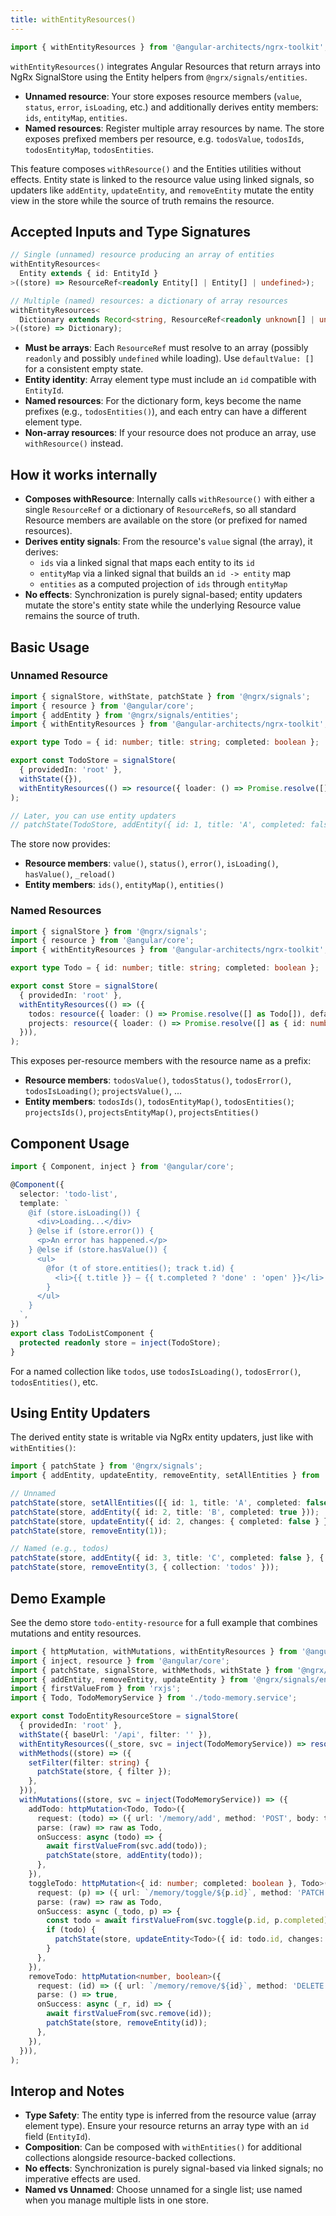 ```yaml
---
title: withEntityResources()
---
```


```typescript
import { withEntityResources } from '@angular-architects/ngrx-toolkit';
```

`withEntityResources()` integrates Angular Resources that return arrays into NgRx SignalStore using the Entity helpers from `@ngrx/signals/entities`.

- **Unnamed resource**: Your store exposes resource members (`value`, `status`, `error`, `isLoading`, etc.) and additionally derives entity members: `ids`, `entityMap`, `entities`.
- **Named resources**: Register multiple array resources by name. The store exposes prefixed members per resource, e.g. `todosValue`, `todosIds`, `todosEntityMap`, `todosEntities`.

This feature composes `withResource()` and the Entities utilities without effects. Entity state is linked to the resource value using linked signals, so updaters like `addEntity`, `updateEntity`, and `removeEntity` mutate the entity view in the store while the source of truth remains the resource.

## Accepted Inputs and Type Signatures

```ts
// Single (unnamed) resource producing an array of entities
withEntityResources<
  Entity extends { id: EntityId }
>((store) => ResourceRef<readonly Entity[] | Entity[] | undefined>);

// Multiple (named) resources: a dictionary of array resources
withEntityResources<
  Dictionary extends Record<string, ResourceRef<readonly unknown[] | unknown[] | undefined>>
>((store) => Dictionary);
```

- **Must be arrays**: Each `ResourceRef` must resolve to an array (possibly `readonly` and possibly `undefined` while loading). Use `defaultValue: []` for a consistent empty state.
- **Entity identity**: Array element type must include an `id` compatible with `EntityId`.
- **Named resources**: For the dictionary form, keys become the name prefixes (e.g., `todosEntities()`), and each entry can have a different element type.
- **Non-array resources**: If your resource does not produce an array, use `withResource()` instead.

## How it works internally

- **Composes withResource**: Internally calls `withResource()` with either a single `ResourceRef` or a dictionary of `ResourceRef`s, so all standard Resource members are available on the store (or prefixed for named resources).
- **Derives entity signals**: From the resource's `value` signal (the array), it derives:
  - `ids` via a linked signal that maps each entity to its `id`
  - `entityMap` via a linked signal that builds an `id -> entity` map
  - `entities` as a computed projection of `ids` through `entityMap`
- **No effects**: Synchronization is purely signal-based; entity updaters mutate the store's entity state while the underlying Resource value remains the source of truth.

## Basic Usage

### Unnamed Resource

```typescript
import { signalStore, withState, patchState } from '@ngrx/signals';
import { resource } from '@angular/core';
import { addEntity } from '@ngrx/signals/entities';
import { withEntityResources } from '@angular-architects/ngrx-toolkit';

export type Todo = { id: number; title: string; completed: boolean };

export const TodoStore = signalStore(
  { providedIn: 'root' },
  withState({}),
  withEntityResources(() => resource({ loader: () => Promise.resolve([] as Todo[]), defaultValue: [] })),
);

// Later, you can use entity updaters
// patchState(TodoStore, addEntity({ id: 1, title: 'A', completed: false }));
```

The store now provides:

- **Resource members**: `value()`, `status()`, `error()`, `isLoading()`, `hasValue()`, `_reload()`
- **Entity members**: `ids()`, `entityMap()`, `entities()`

### Named Resources

```typescript
import { signalStore } from '@ngrx/signals';
import { resource } from '@angular/core';
import { withEntityResources } from '@angular-architects/ngrx-toolkit';

export type Todo = { id: number; title: string; completed: boolean };

export const Store = signalStore(
  { providedIn: 'root' },
  withEntityResources(() => ({
    todos: resource({ loader: () => Promise.resolve([] as Todo[]), defaultValue: [] }),
    projects: resource({ loader: () => Promise.resolve([] as { id: number; name: string }[]), defaultValue: [] }),
  })),
);
```

This exposes per-resource members with the resource name as a prefix:

- **Resource members**: `todosValue()`, `todosStatus()`, `todosError()`, `todosIsLoading()`; `projectsValue()`, ...
- **Entity members**: `todosIds()`, `todosEntityMap()`, `todosEntities()`; `projectsIds()`, `projectsEntityMap()`, `projectsEntities()`

## Component Usage

```typescript
import { Component, inject } from '@angular/core';

@Component({
  selector: 'todo-list',
  template: `
    @if (store.isLoading()) {
      <div>Loading...</div>
    } @else if (store.error()) {
      <p>An error has happened.</p>
    } @else if (store.hasValue()) {
      <ul>
        @for (t of store.entities(); track t.id) {
          <li>{{ t.title }} — {{ t.completed ? 'done' : 'open' }}</li>
        }
      </ul>
    }
  `,
})
export class TodoListComponent {
  protected readonly store = inject(TodoStore);
}
```

For a named collection like `todos`, use `todosIsLoading()`, `todosError()`, `todosEntities()`, etc.

## Using Entity Updaters

The derived entity state is writable via NgRx entity updaters, just like with `withEntities()`:

```typescript
import { patchState } from '@ngrx/signals';
import { addEntity, updateEntity, removeEntity, setAllEntities } from '@ngrx/signals/entities';

// Unnamed
patchState(store, setAllEntities([{ id: 1, title: 'A', completed: false }]));
patchState(store, addEntity({ id: 2, title: 'B', completed: true }));
patchState(store, updateEntity({ id: 2, changes: { completed: false } }));
patchState(store, removeEntity(1));

// Named (e.g., todos)
patchState(store, addEntity({ id: 3, title: 'C', completed: false }, { collection: 'todos' }));
patchState(store, removeEntity(3, { collection: 'todos' }));
```

## Demo Example

See the demo store `todo-entity-resource` for a full example that combines mutations and entity resources.

```typescript
import { httpMutation, withMutations, withEntityResources } from '@angular-architects/ngrx-toolkit';
import { inject, resource } from '@angular/core';
import { patchState, signalStore, withMethods, withState } from '@ngrx/signals';
import { addEntity, removeEntity, updateEntity } from '@ngrx/signals/entities';
import { firstValueFrom } from 'rxjs';
import { Todo, TodoMemoryService } from './todo-memory.service';

export const TodoEntityResourceStore = signalStore(
  { providedIn: 'root' },
  withState({ baseUrl: '/api', filter: '' }),
  withEntityResources((_store, svc = inject(TodoMemoryService)) => resource({ loader: () => firstValueFrom(svc.list()), defaultValue: [] })),
  withMethods((store) => ({
    setFilter(filter: string) {
      patchState(store, { filter });
    },
  })),
  withMutations((store, svc = inject(TodoMemoryService)) => ({
    addTodo: httpMutation<Todo, Todo>({
      request: (todo) => ({ url: '/memory/add', method: 'POST', body: todo }),
      parse: (raw) => raw as Todo,
      onSuccess: async (todo) => {
        await firstValueFrom(svc.add(todo));
        patchState(store, addEntity(todo));
      },
    }),
    toggleTodo: httpMutation<{ id: number; completed: boolean }, Todo>({
      request: (p) => ({ url: `/memory/toggle/${p.id}`, method: 'PATCH', body: p }),
      parse: (raw) => raw as Todo,
      onSuccess: async (_todo, p) => {
        const todo = await firstValueFrom(svc.toggle(p.id, p.completed));
        if (todo) {
          patchState(store, updateEntity<Todo>({ id: todo.id, changes: { completed: todo.completed } }));
        }
      },
    }),
    removeTodo: httpMutation<number, boolean>({
      request: (id) => ({ url: `/memory/remove/${id}`, method: 'DELETE' }),
      parse: () => true,
      onSuccess: async (_r, id) => {
        await firstValueFrom(svc.remove(id));
        patchState(store, removeEntity(id));
      },
    }),
  })),
);
```

## Interop and Notes

- **Type Safety**: The entity type is inferred from the resource value (array element type). Ensure your resource returns an array type with an `id` field (`EntityId`).
- **Composition**: Can be composed with `withEntities()` for additional collections alongside resource-backed collections.
- **No effects**: Synchronization is purely signal-based via linked signals; no imperative effects are used.
- **Named vs Unnamed**: Choose unnamed for a single list; use named when you manage multiple lists in one store.
